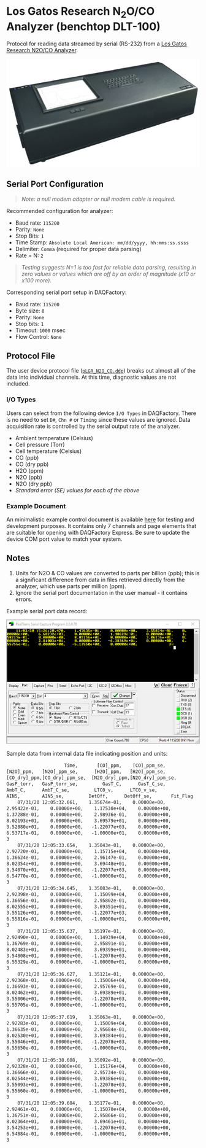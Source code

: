 # Los Gatos Research N<sub>2</sub>O/CO Analyzer (benchtop DLT-100)

Protocol for reading data streamed by serial (RS-232) from a
[Los Gatos Research N2O/CO Analyzer](http://losgatosresearch.com/analyzers/overview.php?prodid=20).

![Los Gatos Research N2O/CO in DLT-100 form factor](clipart.png)

## Serial Port Configuration

> *Note: a null modem adapter or null modem cable is required.*

Recommended configuration for analyzer:

- Baud rate: `115200`
- Parity: `None`
- Stop Bits: `1`
- Time Stamp: `Absolute Local American: mm/dd/yyyy, hh:mms:ss.ssss`
- Delimiter: `Comma` (required for proper data parsing)
- Rate = N: `2`

> *Testing suggests N=1 is too fast for reliable data parsing, resulting in zero values
> or values which are off by an order of magnitude (x10 or x100 more).*

Corresponding serial port setup in DAQFactory:

- Baud rate: `115200`
- Byte size: `8`
- Parity: `None`
- Stop bits: `1`
- Timeout: `1000` msec
- Flow Control: `None`

## Protocol File

The user device protocol file ([`pLGR_N2O_CO.ddp`](pLGR_N2O_CO.ddp))
breaks out almost all of the data into individual channels. At this time, 
diagnostic values are not included.

### I/O Types

Users can select from the following device `I/O Types` in DAQFactory. There is
no need to set `D#`, `Chn #` or `Timing` since these values are ignored.
Data acquisition rate is controlled by the serial output rate of the analyzer.

- Ambient temperature (Celsius)
- Cell pressure (Torr)
- Cell temperature (Celsius)
- CO (ppb)
- CO (dry ppb)
- H2O (ppm)
- N2O (ppb)
- N2O (dry ppb)
- *Standard error (SE) values for each of the above*

### Example Document

An minimalistic example control document is available [here](LGR_N2O_CO_protocol.ctl)
for testing and development purposes. It contains only 7 channels and page elements
that are suitable for opening with DAQFactory Express. Be sure to update the
device COM port value to match your system.

## Notes

1. Units for N2O & CO values are converted to parts per billion (ppb); this is
   a significant difference from data in files retrieved directly from the analyzer,
   which use parts per million (ppm).
2. Ignore the serial port documentation in the user manual - it contains errors.

Example serial port data record:

![Screenshot of example serial data record](data.png "Example serial data record")

Sample data from internal data file indicating position and units:

````
                     Time,       [CO]_ppm,    [CO]_ppm_se,      [N2O]_ppm,   [N2O]_ppm_se,      [H2O]_ppm,   [H2O]_ppm_se,   [CO_dry]_ppm,[CO_dry]_ppm_se,  [N2O_dry]_ppm,[N2O_dry]_ppm_se,      GasP_torr,   GasP_torr_se,         GasT_C,      GasT_C_se,         AmbT_C,      AmbT_C_se,         LTC0_v,      LTC0_v_se,           AIN5,        AIN5_se,         DetOff,      DetOff_se,       Fit_Flag
    07/31/20 12:05:32.661,    1.35674e-01,    0.00000e+00,    2.95422e-01,    0.00000e+00,    1.17530e+04,    0.00000e+00,    1.37288e-01,    0.00000e+00,    2.98936e-01,    0.00000e+00,    8.02193e+01,    0.00000e+00,    3.69579e+01,    0.00000e+00,    3.52880e+01,    0.00000e+00,   -1.22077e+03,    0.00000e+00,    6.53717e-01,    0.00000e+00,   -1.00000e+01,    0.00000e+00,              3
    07/31/20 12:05:33.654,    1.35043e-01,    0.00000e+00,    2.92720e-01,    0.00000e+00,    1.15715e+04,    0.00000e+00,    1.36624e-01,    0.00000e+00,    2.96147e-01,    0.00000e+00,    8.02354e+01,    0.00000e+00,    3.69448e+01,    0.00000e+00,    3.54070e+01,    0.00000e+00,   -1.22077e+03,    0.00000e+00,    6.54770e-01,    0.00000e+00,   -1.00000e+01,    0.00000e+00,              3
    07/31/20 12:05:34.645,    1.35083e-01,    0.00000e+00,    2.92398e-01,    0.00000e+00,    1.15099e+04,    0.00000e+00,    1.36656e-01,    0.00000e+00,    2.95802e-01,    0.00000e+00,    8.02555e+01,    0.00000e+00,    3.69351e+01,    0.00000e+00,    3.55126e+01,    0.00000e+00,   -1.22077e+03,    0.00000e+00,    6.55816e-01,    0.00000e+00,   -1.00000e+01,    0.00000e+00,              3
    07/31/20 12:05:35.637,    1.35197e-01,    0.00000e+00,    2.92490e-01,    0.00000e+00,    1.14939e+04,    0.00000e+00,    1.36769e-01,    0.00000e+00,    2.95891e-01,    0.00000e+00,    8.02483e+01,    0.00000e+00,    3.69399e+01,    0.00000e+00,    3.54808e+01,    0.00000e+00,   -1.22078e+03,    0.00000e+00,    6.55329e-01,    0.00000e+00,   -1.00000e+01,    0.00000e+00,              3
    07/31/20 12:05:36.627,    1.35121e-01,    0.00000e+00,    2.92368e-01,    0.00000e+00,    1.15006e+04,    0.00000e+00,    1.36693e-01,    0.00000e+00,    2.95769e-01,    0.00000e+00,    8.02462e+01,    0.00000e+00,    3.69389e+01,    0.00000e+00,    3.55006e+01,    0.00000e+00,   -1.22078e+03,    0.00000e+00,    6.55705e-01,    0.00000e+00,   -1.00000e+01,    0.00000e+00,              3
    07/31/20 12:05:37.619,    1.35063e-01,    0.00000e+00,    2.92283e-01,    0.00000e+00,    1.15009e+04,    0.00000e+00,    1.36635e-01,    0.00000e+00,    2.95684e-01,    0.00000e+00,    8.02530e+01,    0.00000e+00,    3.69384e+01,    0.00000e+00,    3.55046e+01,    0.00000e+00,   -1.22078e+03,    0.00000e+00,    6.55650e-01,    0.00000e+00,   -1.00000e+01,    0.00000e+00,              3
    07/31/20 12:05:38.608,    1.35092e-01,    0.00000e+00,    2.92328e-01,    0.00000e+00,    1.15176e+04,    0.00000e+00,    1.36666e-01,    0.00000e+00,    2.95734e-01,    0.00000e+00,    8.02544e+01,    0.00000e+00,    3.69386e+01,    0.00000e+00,    3.55093e+01,    0.00000e+00,   -1.22078e+03,    0.00000e+00,    6.55660e-01,    0.00000e+00,   -1.00000e+01,    0.00000e+00,              3
    07/31/20 12:05:39.604,    1.35177e-01,    0.00000e+00,    2.92461e-01,    0.00000e+00,    1.15070e+04,    0.00000e+00,    1.36751e-01,    0.00000e+00,    2.95866e-01,    0.00000e+00,    8.02364e+01,    0.00000e+00,    3.69461e+01,    0.00000e+00,    3.54253e+01,    0.00000e+00,   -1.22078e+03,    0.00000e+00,    6.54884e-01,    0.00000e+00,   -1.00000e+01,    0.00000e+00,              3
````
